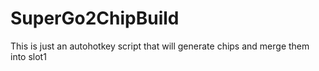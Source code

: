 # SuperGo2ChipBuild

This is just an autohotkey script that will generate chips and merge them into slot1
